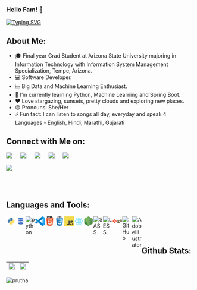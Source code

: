 ### Hello Fam! 👋
<!--[![Typing SVG](https://readme-typing-svg.herokuapp.com?size=25&color=8C8C8C&center=true&lines=Hi+there%2C+I+am+Prutha+Shouche;Software+Developer;Freelance+Illustrator)](https://git.io/typing-svg)-->
<!--[![Typing SVG](https://readme-typing-svg.herokuapp.com?size=25&color=50EAFF&center=true&lines=Hi+there%2C+I+am+Prutha+Shouche;Software+Developer;Freelance+Illustrator)](https://git.io/typing-svg)-->
[![Typing SVG](https://readme-typing-svg.herokuapp.com?size=25&color=57EAFF&center=true&lines=Hi+there%2C+I+am+Prutha+Shouche;Software+Developer;Big+Data+%26+ML+Enthusiast;Freelance+Illustrator)](https://git.io/typing-svg)

<!--<img align="right" alt="GIF" src="https://github.com/arsentieva/arsentieva/blob/main/code.gif?raw=true" width="500" height="320" />-->
<h2>About Me:</h2>


- 🎓 Final year Grad Student at Arizona State University majoring in Information Technology with Information System Management Specialization, Tempe, Arizona.
- 💻 Software Developer. 
- 🗠  Big Data and Machine Learning Enthusiast. 
- 🌱 I’m currently learning Python, Machine Learning and Spring Boot.
- ❤️ Love stargazing, sunsets, pretty clouds and exploring new places. 
- 😄 Pronouns: She/Her
- ⚡ Fun fact: I can listen to songs all day, everyday and speak 4 Languages - English, Hindi, Marathi, Gujarati


<p>
<h2>Connect with Me on: </h2>


<a target="_blank" href="https://www.linkedin.com/in/prutha-shouche/"><img src="https://img.shields.io/badge/-LinkedIn-0077B5?style=for-the-badge&logo=Linkedin&logoColor=white"></img></a>
&emsp;
<a target="_blank" href="mailto:pruthashouche@gmail.com"><img src="https://img.shields.io/badge/-Gmail-D14836?style=for-the-badge&logo=Gmail&logoColor=white"></img></a>
&emsp;
<a target="_blank" href="https://www.instagram.com/prutha_shouche/"><img src="https://img.shields.io/badge/-Instagram-E4405F?style=for-the-badge&logo=Instagram&logoColor=white"></img></a>
&emsp;
<a target="_blank" href="https://leetcode.com/pruthashouche/"><img src="https://img.shields.io/badge/-LeetCode-FFA116?style=for-the-badge&logo=LeetCode&logoColor=black"></img></a>
&emsp;
<a target="_blank" href="https://dribbble.com/Shouche"><img src="https://img.shields.io/badge/Dribbble-EA4C89?style=for-the-badge&logo=dribbble&logoColor=white"></img></a>
&emsp; 

<a target="_blank" href="https://public.tableau.com/app/profile/prutha.shouche"><img src="https://img.shields.io/badge/Tableau-E97627?style=for-the-badge&logo=Tableau&logoColor=white"></img></a>
&emsp; 
</p>


<br/>
<br/>

<h2>Languages and Tools:</h2>

<img align="left" alt="python" width="26px" src="https://raw.githubusercontent.com/github/explore/80688e429a7d4ef2fca1e82350fe8e3517d3494d/topics/python/python.png" />
<img align="left" alt="SQL" width="26px" src="https://raw.githubusercontent.com/github/explore/80688e429a7d4ef2fca1e82350fe8e3517d3494d/topics/sql/sql.png" />
<img align="left" alt="python" width="26px" src="https://www.vectorlogo.zone/logos/jupyter/jupyter-icon.svg" />
<img align="left" alt="Visual Studio Code" width="26px" src="https://raw.githubusercontent.com/github/explore/80688e429a7d4ef2fca1e82350fe8e3517d3494d/topics/visual-studio-code/visual-studio-code.png" />
<img align="left" alt="HTML5" width="26px" src="https://raw.githubusercontent.com/github/explore/80688e429a7d4ef2fca1e82350fe8e3517d3494d/topics/html/html.png" />
<img align="left" alt="CSS3" width="26px" src="https://raw.githubusercontent.com/github/explore/80688e429a7d4ef2fca1e82350fe8e3517d3494d/topics/css/css.png" />
<img align="left" alt="JavaScript" width="26px" src="https://raw.githubusercontent.com/github/explore/80688e429a7d4ef2fca1e82350fe8e3517d3494d/topics/javascript/javascript.png" />
<img align="left" alt="React" width="26px" src="https://raw.githubusercontent.com/github/explore/80688e429a7d4ef2fca1e82350fe8e3517d3494d/topics/react/react.png" />
<img align="left" alt="Node.js" width="26px" src="https://raw.githubusercontent.com/github/explore/80688e429a7d4ef2fca1e82350fe8e3517d3494d/topics/nodejs/nodejs.png" />
<img align="left" alt="SASS" width="26px" src="https://www.vectorlogo.zone/logos/sass-lang/sass-lang-icon.svg" />
<img align="left" alt="LESS" width="26px" src="https://www.vectorlogo.zone/logos/lesscss/lesscss-icon.svg" />
<img align="left" alt="Git" width="26px" src="https://raw.githubusercontent.com/github/explore/80688e429a7d4ef2fca1e82350fe8e3517d3494d/topics/git/git.png" />
<img align="left" alt="GitHub" width="26px" src="https://www.vectorlogo.zone/logos/github/github-tile.svg" />
<img align="left" alt="AdobeIllustrator" width="26px" src="https://www.vectorlogo.zone/logos/adobe_illustrator/adobe_illustrator-icon.svg" />
<br />

<br/>
<br/>

<h2>Github Stats:</h2>

<!--![Prutha's GitHub stats](https://github-readme-stats.vercel.app/api?username=prutha-shouche&show_icons=true&theme=radical)

<br/>
<br/>

![Top Langs](https://github-readme-stats.vercel.app/api/top-langs/?username=prutha-shouche&layout=compact&theme=radical)-->


<img src="https://github-readme-stats.vercel.app/api?username=prutha-shouche&&show_icons=true&count_private=true&theme=radical">|<img src="https://github-readme-streak-stats.herokuapp.com/?user=prutha-shouche&theme=blueberry_duo"/>
|---|---|



<p align="left"> 
	<img src="https://komarev.com/ghpvc/?username=prutha-shouche&label=Profile%20views&color=0e75b6&style=plastic" alt="prutha" /> 
</p>
